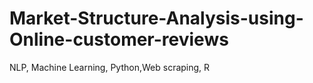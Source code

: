# Market-Structure-Analysis-using-Online-customer-reviews
NLP, Machine Learning, Python,Web scraping, R
